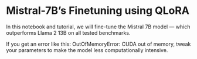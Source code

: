 # Mistral-7B’s Finetuning using QLoRA

In this notebook and tutorial, we will fine-tune the Mistral 7B model — which outperforms Llama 2 13B on all tested benchmarks. 

If you get an error like this: OutOfMemoryError: CUDA out of memory, tweak your parameters to make the model less computationally intensive. 
